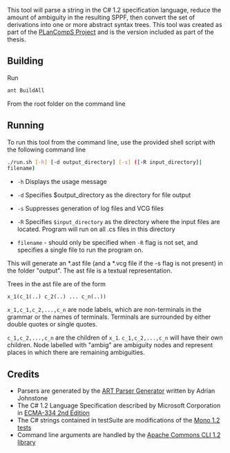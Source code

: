 This tool will parse a string in the C# 1.2 specification language, reduce the amount of ambiguity in the resulting SPPF, then convert the set of derivations into one or more abstract syntax trees. This tool was created as part of the [PLanCompS Project](http://plancomps.org/) and is the version included as part of the thesis.

Building
---------
Run

```bash
ant BuildAll
```

From the root folder on the command line

Running
--------

To run this tool from the command line, use the provided shell script with the following command line

```bash
./run.sh [-h] [-d output_directory] [-s] ([-R input_directory]|
filename)
```

* ```-h``` Displays the usage message

* ```-d``` Specifies $output_directory as the directory for file output

* ```-s``` Suppresses generation of log files and VCG files

* ```-R``` Specifies ```$input_directory``` as the directory where the input files are located. Program will run on all .cs files in this directory

* ```filename``` - should only be specified when ```-R``` flag is not set, and
specifies a single file to run the program on.

This will generate an *.ast file (and a *.vcg file if the -s flag is not present) in the folder "output". The ast file is a textual representation.

Trees in the ast file are of the form 

```
x_1(c_1(..) c_2(..) ... c_n(..))
```

`x_1,c_1,c_2,...,c_n` are node labels, which are non-terminals in the grammar or the names of terminals.  Terminals are surrounded by either double quotes or single quotes.

`c_1,c_2,...,c_n` are the children of `x_1`. `c_1,c_2,...,c_n` will have their own children. Node labelled with "ambig" are ambiguity nodes and represent places in which there are remaining ambiguities.

Credits
--------
* Parsers are generated by the [ART Parser Generator](http://link.springer.com/chapter/10.1007%2F978-3-642-19440-5_20) written by Adrian Johnstone
* The C# 1.2 Language Specification described by Microsoft Corporation in [ECMA-334 2nd Edition](http://www.ecma-international.org/publications/files/ECMA-ST-WITHDRAWN/ECMA-334,%202nd%20edition,%20December%202002.pdf) 
* The C# strings contained in testSuite are modifications of the [Mono 1.2 tests](https://github.com/mono/mono/tree/mono-1-2/mono/tests)
* Command line arguments are handled by the [Apache Commons CLI 1.2 library](https://commons.apache.org/proper/commons-cli/)